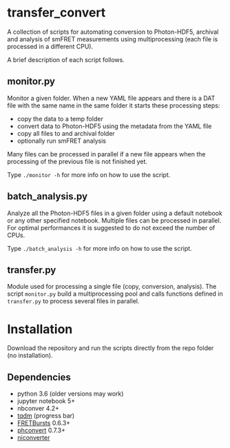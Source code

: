 # transfer_convert

A collection of scripts for automating conversion to Photon-HDF5, 
archival and analysis of smFRET measurements using multiprocessing (each file
is processed in a different CPU).

A brief description of each script follows.

## monitor.py

Monitor a given folder. When a new YAML file appears and there is a DAT file with the same
name in the same folder it starts these processing steps:

- copy the data to a temp folder
- convert data to Photon-HDF5 using the metadata from the YAML file
- copy all files to and archival folder
- optionally run smFRET analysis

Many files can be processed in parallel if a new file appears when the processing
of the previous file is not finished yet.

Type `./monitor -h` for more info on how to use the script.

## batch_analysis.py

Analyze all the Photon-HDF5 files in a given folder using a default notebook
or any other specified notebook. Multiple files can be processed in parallel.
For optimal performances it is suggested to do not exceed the number of CPUs.

Type `./batch_analysis -h` for more info on how to use the script.

## transfer.py

Module used for processing a single file (copy, conversion, analysis).
The script `monitor.py` build a multiprocessing pool and calls functions 
defined in `transfer.py` to process several files in parallel. 

# Installation

Download the repository and run the scripts directly from the repo folder
(no installation).

## Dependencies

- python 3.6 (older versions may work)
- jupyter notebook 5+
- nbconver 4.2+
- [tqdm](https://github.com/tqdm/tqdm) (progress bar)
- [FRETBursts](http://tritemio.github.io/FRETBursts/) 0.6.3+
- [phconvert](https://photon-hdf5.github.io/phconvert/) 0.7.3+
- [niconverter](https://github.com/tritemio/niconverter/tree/master)
